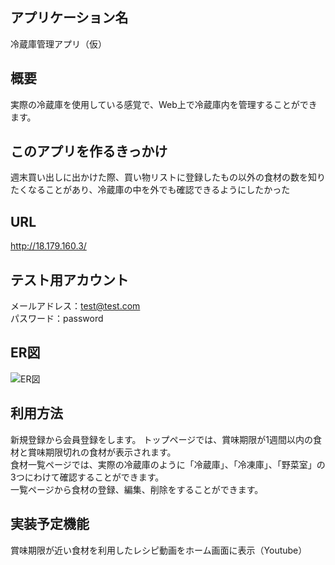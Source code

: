## アプリケーション名  
冷蔵庫管理アプリ（仮）

## 概要  
実際の冷蔵庫を使用している感覚で、Web上で冷蔵庫内を管理することができます。

## このアプリを作るきっかけ
週末買い出しに出かけた際、買い物リストに登録したもの以外の食材の数を知りたくなることがあり、冷蔵庫の中を外でも確認できるようにしたかった

## URL  
http://18.179.160.3/  

## テスト用アカウント  
メールアドレス：test@test.com  
パスワード：password  

## ER図  
![ER図](https://user-images.githubusercontent.com/66836886/170603409-49e3d350-74c2-4dc8-83c1-769f59288670.png)  

## 利用方法  
新規登録から会員登録をします。 
トップページでは、賞味期限が1週間以内の食材と賞味期限切れの食材が表示されます。  
食材一覧ページでは、実際の冷蔵庫のように「冷蔵庫」、「冷凍庫」、「野菜室」の3つにわけて確認することができます。  
一覧ページから食材の登録、編集、削除をすることができます。  

## 実装予定機能  
賞味期限が近い食材を利用したレシピ動画をホーム画面に表示（Youtube）  
